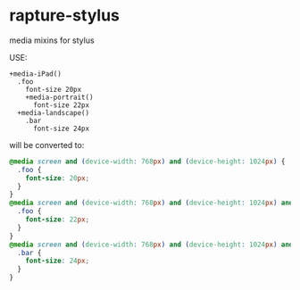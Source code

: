 # rapture-stylus

media mixins for stylus

USE:

```stylus
+media-iPad()
  .foo
    font-size 20px
    +media-portrait()
      font-size 22px
  +media-landscape()
    .bar
      font-size 24px
```

will be converted to:

```css
@media screen and (device-width: 768px) and (device-height: 1024px) {
  .foo {
    font-size: 20px;
  }
}
@media screen and (device-width: 768px) and (device-height: 1024px) and (orientation: portrait) {
  .foo {
    font-size: 22px;
  }
}
@media screen and (device-width: 768px) and (device-height: 1024px) and (orientation: landscape) {
  .bar {
    font-size: 24px;
  }
}
```
